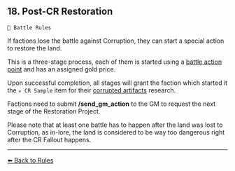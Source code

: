 ## 18. Post-CR Restoration

`📑 Battle Rules`

If factions lose the battle against Corruption, they can start a special action to restore the land. 

This is a three-stage process, each of them is started using a [battle action point](https://zeithalt.github.io/rules/#rules_14_faction_actions) and has an assigned gold price.

Upon successful completion, all stages will grant the faction which started it the `☣️ CR Sample` item for their [corrupted artifacts](https://zeithalt.github.io/rules/#rules_13_corrupted_artefacts) research. 

Factions need to submit **/send_gm_action** to the GM to request the next stage of the Restoration Project.

Please note that at least one battle has to happen after the land was lost to Corruption, as in-lore, the land is considered to be way too dangerous right after the CR Fallout happens. 


----------
[⬅️ Back to Rules](https://zeithalt.github.io/rules/index.html#rules_18_cr_restoration)